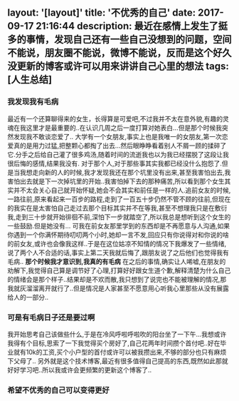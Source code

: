layout: '[layout]'
title: '不优秀的自己'
date: 2017-09-17 21:16:44 
description: 最近在感情上发生了挺多的事情，发现自己还有一些自己没想到的问题，空间不能说，朋友圈不能说，微博不能说，反而是这个好久没更新的博客或许可以用来讲讲自己心里的想法
tags: [人生总结]
---
### 我发现我有毛病 ###
最近有一个还算聊得来的女生，长得算是可爱吧,不过我并不太在意外貌,有趣的灵魂在我这里才是最重要的..在认识几周之后一度打算对她表白...但是那个时候我突然发现我不敢谈恋爱了..
大学有一个女朋友,事实上也是我唯一的女朋友,第一次恋爱真的是用力过猛,把整颗心都掏了出去...然后眼睁睁看着别人不屑一顾的揉碎了它.分手之后给自己灌了很多鸡汤,随着时间的流逝我也以为我已经摆脱了这段让我很后悔的感情,结果我没有.
对于那个人,对于那些事其实我都已经没什么抱怨了.但是当我想走向新的人的时候,我才发现我还在那个坑里没有出来,甚至我害怕出去,我害怕出去就是下一次掉坑里的开始..我害怕掉下去的那种痛苦,所以看到那个女生其实并不太会关心自己就开始怀疑,她会不会其实和前任是一样的人.追前女友的时候,一路往前,原来看起来一百步的路程,走到了一百五十步仍然不管不顾的往前,但现在的我实在是太害怕自己走过去那个目标其实并不在等我,甚至不想理我只是在敷衍我,走到三十步就开始徘徊不前,深怕下一步就踏空了,所以我总是想听到这个女生的一些鼓励.但是她没有...
可我在前女友那里学到的东西却是不再愿意与人沟通,如果你遇到一个你满怀期待叨叨两个小时,她却一言不发,回应只有你说得对和你说的啥的前女友,或许也会像我这样..于是在这位姑凉不知情的情况下我爆发了一些情绪,说了两个人不合适的话,事实上第二天我就后悔了,跟朋友说了之后他们也觉得我有毛病..
**那个时候我才意识到,我真的有毛病**
在之后的事情,确实让人唏嘘,在朋友的劝解下,我觉得自己算是调节好了心理,打算好好跟女生道个歉,解释清楚为什么自己的情绪会是那个样子..结果却是不欢而散,我只想到了说完也不能被理解的情况,那我就灰溜溜离开就行了..但是情况是人家甚至不愿意用心听我心里那些从没有展露给人的一部分..

### 可是有毛病日子还是要过啊 ###
我开始思考自己该做些什么,于是在冷风呼啦呼啦吹的阳台坐了一下午...我想或许我得有个目标,思索了一下我觉得买个房好了,自己花两年时间攒个首付吧..好在毕业就有10k的工资,买个小户型的首付或许可以被我攒出来,不够的部分也只有麻烦下父母了..
另外就是这个技术博客,最近有很多值得自己提高的东西,既然如此那就好好学习吧..所以我或许会更频繁的更新这个博客了..
### 希望不优秀的自己可以变得更好 ###